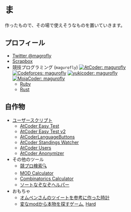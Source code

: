 # ま
作ったもので、その場で使えそうなものを置いていきます。

## プロフィール

- [Twitter @magrofly](https://twitter.com/magrofly)
- [Scrapbox](https://scrapbox.io/magurofly/)
- 競技プログラミング (`magurofly`) [![AtCoder: magurofly](https://img.shields.io/endpoint?url=https%3A%2F%2Fatcoder-badges.now.sh%2Fapi%2Fatcoder%2Fjson%2Fmagurofly)](https://atcoder.jp/users/magurofly) [![Codeforces: magurofly](https://cp-logo.vercel.app/codeforces/magurofly)](https://codeforces.com/profile/magurofly) [![yukicoder: magurofly](https://img.shields.io/badge/yukicoder-magurofly-lightgray)](https://yukicoder.me/users/11738) [![MojaCoder: magurofly](https://img.shields.io/badge/MojaCoder-magurofly-lightblue)](https://mojacoder.app/users/magurofly)
  - <a href="https://github.com/magurofly/cp-library-rb/" class="btn d-none d-md-inline-block">Ruby</a>
  - <a href="https://github.com/magurofly/cp-library-rs/tree/parted" class="btn d-none d-md-inline-block">Rust</a>

## 自作物

- [ユーザースクリプト](https://greasyfork.org/ja/users/610617-magurofly)
  - [AtCoder Easy Test](https://greasyfork.org/ja/scripts/415946-atcoder-easy-test)
  - [AtCoder Easy Test v2](https://greasyfork.org/ja/scripts/433152-atcoder-easy-test-v2)
  - [AtCoderLanguageButtons](https://greasyfork.org/ja/scripts/421663-atcoderlanguagebuttons)
  - [AtCoder Standings Watcher](https://greasyfork.org/ja/scripts/428862-atcoder-standings-watcher)
  - [AtCoder Users](https://greasyfork.org/ja/scripts/420811-atcoderusers)
  - [AtCoder Anonymizer](https://greasyfork.org/ja/scripts/413425-atcoder-anonymizer)
- その他のツール
  - [競プロ検索🔍](https://magurofly.github.io/tools/search)
  - [MOD Calculator](https://magurofly.github.io/tools/modcal)
  - [Combinatorics Calculator](https://magurofly.github.io/tools/comcal)
  - [ソートなぞなぞヘルパー](https://magurofly.github.io/tools/sort-helper)
- おもちゃ
  - [オムペンさんのツイートを参考に作った時計](https://magurofly.github.io/toys/clock)
  - [変なmodから本物を探すゲーム](https://magurofly.github.io/toys/998244853), [Hard](https://magurofly.github.io/toys/998244853-hard)
